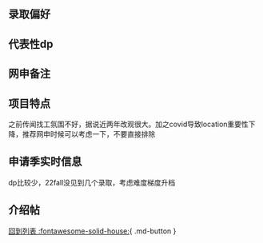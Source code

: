 ## 录取偏好

## 代表性dp

## 网申备注

## 项目特点
之前传闻找工氛围不好，据说近两年改观很大。加之covid导致location重要性下降，推荐网申时候可以考虑一下，不要直接排除
## 申请季实时信息
dp比较少，22fall没见到几个录取，考虑难度梯度升档

## 介绍帖

[回到列表 :fontawesome-solid-house:](选校梯度.md){ .md-button }
